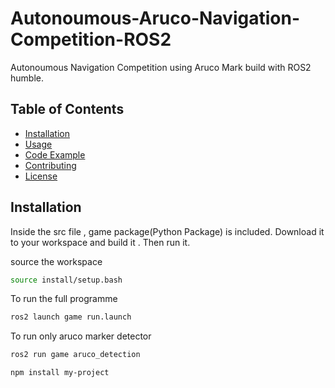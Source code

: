 # Autonoumous-Aruco-Navigation-Competition-ROS2

Autonoumous Navigation Competition using Aruco Mark build with ROS2 humble.

## Table of Contents

- [Installation](#installation)
- [Usage](#usage)
- [Code Example](#code-example)
- [Contributing](#contributing)
- [License](#license)


## Installation
<p>Inside the src file , game package(Python Package) is included. 
Download it to your workspace and build it .
Then run it. 
</p>

source the workspace
```bash
source install/setup.bash
```

To run the full programme
```bash
ros2 launch game run.launch
```

To run only aruco marker detector

```bash
ros2 run game aruco_detection
```



```bash
npm install my-project
